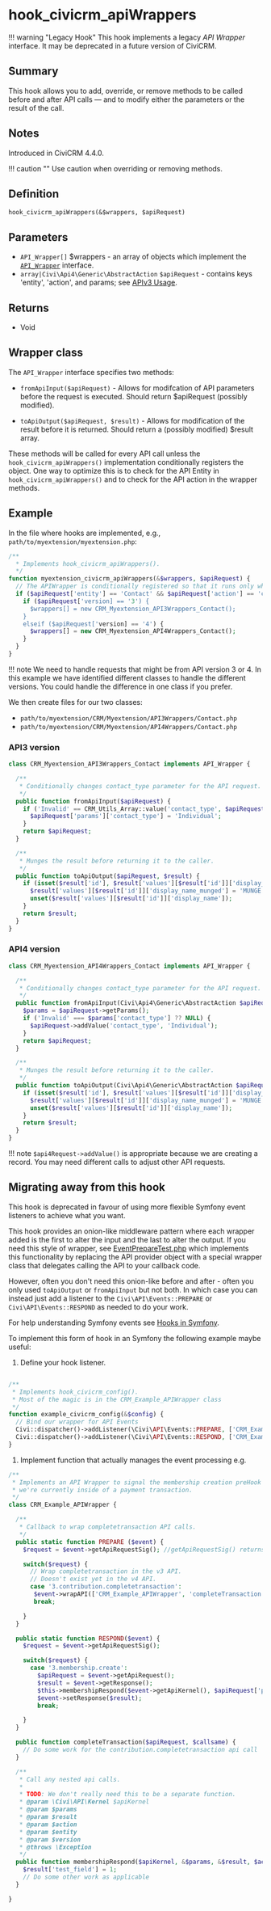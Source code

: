 # hook_civicrm_apiWrappers

!!! warning "Legacy Hook"
    This hook implements a legacy *API Wrapper* interface. It may be deprecated in a future version of CiviCRM.

## Summary

This hook allows you to add, override, or remove methods to be called before and after API calls &mdash; and to modify either the parameters or the result of the call.

## Notes

Introduced in CiviCRM 4.4.0.

!!! caution ""
    Use caution when overriding or removing methods.

## Definition

    hook_civicrm_apiWrappers(&$wrappers, $apiRequest)

## Parameters

- `API_Wrapper[]` $wrappers - an array of objects which implement the [`API_Wrapper`](#wrapper-class) interface.
- `array|Civi\Api4\Generic\AbstractAction` `$apiRequest` - contains keys 'entity', 'action', and params; see [APIv3 Usage](../api/v3/usage.md).

## Returns

- Void

## Wrapper class

The `API_Wrapper` interface specifies two methods:

 * `fromApiInput($apiRequest)`  - Allows for modifcation of API parameters before the request is executed.
   Should return $apiRequest (possibly modified).

 * `toApiOutput($apiRequest, $result)` - Allows for modification of the result before it is returned.
   Should return a (possibly modified) $result array.

These methods will be called for every API call unless the `hook_civicrm_apiWrappers()` implementation
conditionally registers the object. One way to optimize this is to check for the API Entity in
`hook_civicrm_apiWrappers()` and to check for the API action in the wrapper methods.

## Example

In the file where hooks are implemented, e.g., `path/to/myextension/myextension.php`:

```php
/**
  * Implements hook_civicrm_apiWrappers().
  */
function myextension_civicrm_apiWrappers(&$wrappers, $apiRequest) {
  // The APIWrapper is conditionally registered so that it runs only when appropriate
  if ($apiRequest['entity'] == 'Contact' && $apiRequest['action'] == 'create') {
    if ($apiRequest['version] == '3') {
      $wrappers[] = new CRM_Myextension_API3Wrappers_Contact();
    }
    elseif ($apiRequest['version] == '4') {
      $wrappers[] = new CRM_Myextension_API4Wrappers_Contact();
    }
  }
}
```

!!! note
    We need to handle requests that might be from API version 3 or 4. In this example we have identified different classes to handle the different versions. You could handle the difference in one class if you prefer.


We then create files for our two classes:

- `path/to/myextension/CRM/Myextension/API3Wrappers/Contact.php`
- `path/to/myextension/CRM/Myextension/API4Wrappers/Contact.php`

### API3 version

```php
class CRM_Myextension_API3Wrappers_Contact implements API_Wrapper {

  /**
   * Conditionally changes contact_type parameter for the API request.
   */
  public function fromApiInput($apiRequest) {
    if ('Invalid' == CRM_Utils_Array::value('contact_type', $apiRequest['params'])) {
      $apiRequest['params']['contact_type'] = 'Individual';
    }
    return $apiRequest;
  }

  /**
   * Munges the result before returning it to the caller.
   */
  public function toApiOutput($apiRequest, $result) {
    if (isset($result['id'], $result['values'][$result['id']]['display_name'])) {
      $result['values'][$result['id']]['display_name_munged'] = 'MUNGE! ' . $result['values'][$result['id']]['display_name'];
      unset($result['values'][$result['id']]['display_name']);
    }
    return $result;
  }
}
```

### API4 version

```php
class CRM_Myextension_API4Wrappers_Contact implements API_Wrapper {

  /**
   * Conditionally changes contact_type parameter for the API request.
   */
  public function fromApiInput(Civi\Api4\Generic\AbstractAction $apiRequest) {
    $params = $apiRequest->getParams();
    if ('Invalid' === $params['contact_type'] ?? NULL) {
      $apiRequest->addValue('contact_type', 'Individual');
    }
    return $apiRequest;
  }

  /**
   * Munges the result before returning it to the caller.
   */
  public function toApiOutput(Civi\Api4\Generic\AbstractAction $apiRequest, $result) {
    if (isset($result['id'], $result['values'][$result['id']]['display_name'])) {
      $result['values'][$result['id']]['display_name_munged'] = 'MUNGE! ' . $result['values'][$result['id']]['display_name'];
      unset($result['values'][$result['id']]['display_name']);
    }
    return $result;
  }
}
```

!!! note
    `$api4Request->addValue()` is appropriate because we are creating a record. You may need different calls to adjust other API requests.

## Migrating away from this hook

This hook is deprecated in favour of using more flexible Symfony event listeners to achieve what you want.

This hook provides an onion-like middleware pattern where each wrapper added is the first to alter the input and the last to alter the output. If you need this style of wrapper, see [EventPrepareTest.php](https://lab.civicrm.org/dev/core/-/blob/master/tests/phpunit/Civi/API/Event/PrepareEventTest.php) which implements this functionality by replacing the API provider object with a special wrapper class that delegates calling the API to your callback code.

However, often you don't need this onion-like before and after - often you only used `toApiOutput` or `fromApiInput` but not both. In which case you can instead just add a listener to the `Civi\API\Events::PREPARE` or `Civi\API\Events::RESPOND` as needed to do your work.

For help understanding Symfony events see [Hooks in Symfony](./usage/symfony.md).

To implement this form of hook in an Symfony the following example maybe useful:

1. Define your hook listener.

```php

/**
 * Implements hook_civicrm_config().
 * Most of the magic is in the CRM_Example_APIWrapper class
 */
function example_civicrm_config(&$config) {
  // Bind our wrapper for API Events
  Civi::dispatcher()->addListener(\Civi\API\Events::PREPARE, ['CRM_Example_APIWrapper', 'PREPARE'], -100);
  Civi::dispatcher()->addListener(\Civi\API\Events::RESPOND, ['CRM_Example_APIWrapper', 'RESPOND'], -100);
}
```

1. Implement function that actually manages the event processing e.g.

```php
/**
 * Implements an API Wrapper to signal the membership creation preHook that
 * we're currently inside of a payment transaction.
 */
class CRM_Example_APIWrapper {

  /**
   * Callback to wrap completetransaction API calls.
   */
  public static function PREPARE ($event) {
    $request = $event->getApiRequestSig(); //getApiRequestSig() returns '<api version>.<entity>.<action>', all lower case

    switch($request) {
      // Wrap completetransaction in the v3 API.
      // Doesn't exist yet in the v4 API.
      case '3.contribution.completetransaction':
       $event->wrapAPI(['CRM_Example_APIWrapper', 'completeTransaction']);
       break;

    }
  }

  public static function RESPOND($event) {
    $request = $event->getApiRequestSig();

    switch($request) {
      case '3.membership.create':
        $apiRequest = $event->getApiRequest();
        $result = $event->getResponse();
        $this->membershipRespond($event->getApiKernel(), $apiRequest['params'], $result, $apiRequest['action'], $apiRequest['entity'], $apiRequest['version']);
        $event->setResponse($result);
        break;

    }
  }

  public function completeTransaction($apiRequest, $callsame) {
    // Do some work for the contribution.completetransaction api call
  }

  /**
   * Call any nested api calls.
   *
   * TODO: We don't really need this to be a separate function.
   * @param \Civi\API\Kernel $apiKernel
   * @param $params
   * @param $result
   * @param $action
   * @param $entity
   * @param $version
   * @throws \Exception
   */
  public function membershipRespond($apiKernel, &$params, &$result, $action, $entity, $version) {
    $result['test_field'] = 1;
    // Do some other work as applicable
  }

}
```
